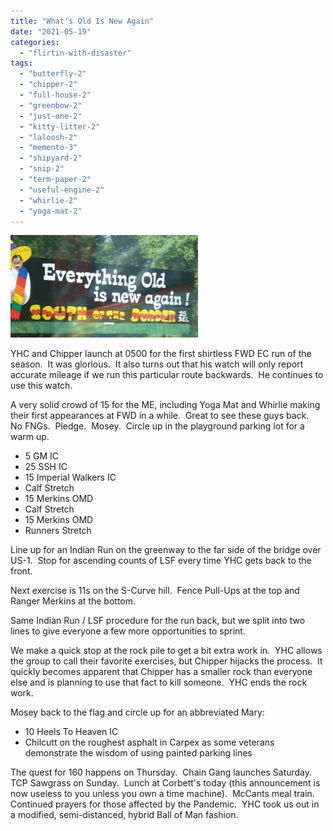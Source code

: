 ```yaml
---
title: "What's Old Is New Again"
date: "2021-05-19"
categories: 
  - "flirtin-with-disaster"
tags: 
  - "butterfly-2"
  - "chipper-2"
  - "full-house-2"
  - "greenbow-2"
  - "just-one-2"
  - "kitty-litter-2"
  - "laloosh-2"
  - "memento-3"
  - "shipyard-2"
  - "snip-2"
  - "term-paper-2"
  - "useful-engine-2"
  - "whirlie-2"
  - "yoga-mat-2"
---
```


![](images/Old-New.jpg)

YHC and Chipper launch at 0500 for the first shirtless FWD EC run of the season.  It was glorious.  It also turns out that his watch will only report accurate mileage if we run this particular route backwards.  He continues to use this watch.

A very solid crowd of 15 for the ME, including Yoga Mat and Whirlie making their first appearances at FWD in a while.  Great to see these guys back.  No FNGs.  Pledge.  Mosey.  Circle up in the playground parking lot for a warm up.

- 5 GM IC
- 25 SSH IC
- 15 Imperial Walkers IC
- Calf Stretch
- 15 Merkins OMD
- Calf Stretch
- 15 Merkins OMD
- Runners Stretch

Line up for an Indian Run on the greenway to the far side of the bridge over US-1.  Stop for ascending counts of LSF every time YHC gets back to the front.   

Next exercise is 11s on the S-Curve hill.  Fence Pull-Ups at the top and Ranger Merkins at the bottom.

Same Indian Run / LSF procedure for the run back, but we split into two lines to give everyone a few more opportunities to sprint.

We make a quick stop at the rock pile to get a bit extra work in.  YHC allows the group to call their favorite exercises, but Chipper hijacks the process.  It quickly becomes apparent that Chipper has a smaller rock than everyone else and is planning to use that fact to kill someone.  YHC ends the rock work.        

Mosey back to the flag and circle up for an abbreviated Mary:

- 10 Heels To Heaven IC
- Chilcutt on the roughest asphalt in Carpex as some veterans demonstrate the wisdom of using painted parking lines

The quest for 160 happens on Thursday.  Chain Gang launches Saturday.  TCP Sawgrass on Sunday.  Lunch at Corbett's today (this announcement is now useless to you unless you own a time machine).  McCants meal train.  Continued prayers for those affected by the Pandemic.  YHC took us out in a modified, semi-distanced, hybrid Ball of Man fashion.
